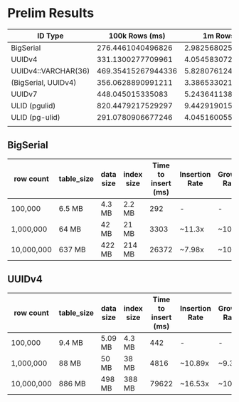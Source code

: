 # Prelim Results

| ID Type             | 100k Rows (ms)     | 1m Rows (s)        | 10m Rows (s)       |
|---------------------|--------------------|--------------------|--------------------|
| BigSerial           | 276.4461040496826  | 2.9825680255889893 | 26.11849594116211  |
| UUIDv4              | 331.1300277709961  | 4.0545830726623535 | 48.946518898010254 |
| UUIDv4::VARCHAR(36) | 469.35415267944336 | 5.828076124191284  | 160.98254013061523 |
| (BigSerial, UUIDv4) | 356.0628890991211  | 3.38653302192688   | 35.999242067337036 |
| UUIDv7              | 448.045015335083   | 5.243641138076782  | 52.20610499382019  |
| ULID (pgulid)       | 820.4479217529297  | 9.4429190158844    | 95.51932501792908  |
| ULID (pg-ulid)      | 291.0780906677246  | 4.0451600551605225 | 40.463543176651    |
|                     |                    |                    |                    |



## BigSerial
| row count  | table_size | data size | index size | Time to insert (ms) | Insertion Rate | Growth Rate |
|------------|------------|-----------|------------|---------------------|----------------|-------------|
| 100,000    | 6.5 MB     | 4.3 MB    | 2.2 MB     | 292                 | -              | -           |
| 1,000,000  | 64 MB      | 42 MB     | 21 MB      | 3303                | ~11.3x         | ~10x        |
| 10,000,000 | 637 MB     | 422 MB    | 214 MB     | 26372               | ~7.98x         | ~10x        |

## UUIDv4
| row count  | table_size | data size | index size | Time to insert (ms) | Insertion Rate | Growth Rate |
|------------|------------|-----------|------------|---------------------|----------------|-------------|
| 100,000    | 9.4 MB     | 5.09 MB   | 4.3 MB     | 442                 | -              | -           |
| 1,000,000  | 88 MB      | 50 MB     | 38 MB      | 4816                | ~10.89x        | ~9.36x      |
| 10,000,000 | 886 MB     | 498 MB    | 388 MB     | 79622               | ~16.53x        | ~10x        |
